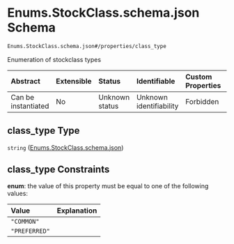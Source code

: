# Enums.StockClass.schema.json Schema

```txt
Enums.StockClass.schema.json#/properties/class_type
```

Enumeration of stockclass types

| Abstract            | Extensible | Status         | Identifiable            | Custom Properties | Additional Properties | Access Restrictions | Defined In                                                                          |
| :------------------ | :--------- | :------------- | :---------------------- | :---------------- | :-------------------- | :------------------ | :---------------------------------------------------------------------------------- |
| Can be instantiated | No         | Unknown status | Unknown identifiability | Forbidden         | Allowed               | none                | [StockClass.schema.json*](../objects/StockClass.schema.json "open original schema") |

## class_type Type

`string` ([Enums.StockClass.schema.json](stockclass-1-properties-enumsstockclassschemajson.md))

## class_type Constraints

**enum**: the value of this property must be equal to one of the following values:

| Value         | Explanation |
| :------------ | :---------- |
| `"COMMON"`    |             |
| `"PREFERRED"` |             |
